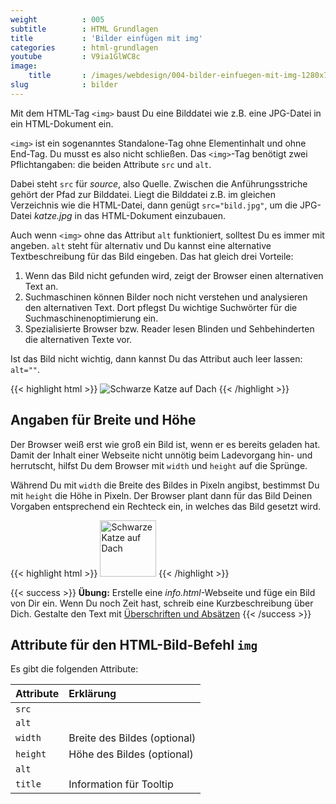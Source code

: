 ```yaml
---
weight          : 005
subtitle        : HTML Grundlagen
title           : 'Bilder einfügen mit img'
categories      : html-grundlagen
youtube         : V9ia1GlWC8c
image:
    title       : /images/webdesign/004-bilder-einfuegen-mit-img-1280x720.jpg
slug            : bilder
---
```

Mit dem HTML-Tag `<img>` baust Du eine Bilddatei wie z.B. eine JPG-Datei in ein HTML-Dokument ein.
<!-- readmore -->

`<img>` ist ein sogenanntes Standalone-Tag ohne Elementinhalt und ohne End-Tag. Du musst es also nicht schließen. Das `<img>`-Tag benötigt zwei Pflichtangaben: die beiden Attribute `src` und `alt`.

Dabei steht `src` für _source_, also Quelle. Zwischen die Anführungsstriche gehört der Pfad zur Bilddatei. Liegt die Bilddatei z.B. im gleichen Verzeichnis wie die HTML-Datei, dann genügt `src="bild.jpg"`, um die JPG-Datei _katze.jpg_ in das HTML-Dokument einzubauen.

Auch wenn `<img>` ohne das Attribut `alt` funktioniert, solltest Du es immer mit angeben. `alt` steht für alternativ und Du kannst eine alternative Textbeschreibung für das Bild eingeben. Das hat gleich drei Vorteile:

1. Wenn das Bild nicht gefunden wird, zeigt der Browser einen alternativen Text an.
2. Suchmaschinen können Bilder noch nicht verstehen und analysieren den alternativen Text. Dort pflegst Du wichtige Suchwörter für die Suchmaschinenoptimierung ein.
3. Spezialisierte Browser bzw. Reader lesen Blinden und Sehbehinderten die alternativen Texte vor.

Ist das Bild nicht wichtig, dann kannst Du das Attribut auch leer lassen: `alt=""`.

{{< highlight html >}}
<img src="katze.jpg" alt="Schwarze Katze auf Dach">
{{< /highlight >}}

## Angaben für Breite und Höhe

Der Browser weiß erst wie groß ein Bild ist, wenn er es bereits geladen hat. Damit der Inhalt einer Webseite nicht unnötig beim Ladevorgang hin- und herrutscht, hilfst Du dem Browser mit `width` und `height` auf die Sprünge.

Während Du mit `width` die Breite des Bildes in Pixeln angibst, bestimmst Du mit `height` die Höhe in Pixeln. Der Browser plant dann für das Bild Deinen Vorgaben entsprechend ein Rechteck ein, in welches das Bild gesetzt wird.

{{< highlight html >}}
<img src="katze.jpg" widht="160" height="90" alt="Schwarze Katze auf Dach">
{{< /highlight >}}


{{< success >}}
**Übung:** Erstelle eine *info.html*-Webseite und füge ein Bild von Dir ein. Wenn Du noch Zeit hast, schreib eine Kurzbeschreibung über Dich. Gestalte den Text mit <a href="http://webdesign.phlow.de/html-absaetze-ueberschriften-zeilenumbruch/">Überschriften und Absätzen</a>
{{< /success >}}

## Attribute für den HTML-Bild-Befehl `img`

Es gibt die folgenden Attribute:

|  Attribute   |  Erklärung |
|:-------------|:-----------|
| `src`           |      |
| `alt`           |      |
| `width`           | Breite des Bildes (optional)     |
| `height`           | Höhe des Bildes (optional)      |
| `alt`           |      |
| `title`           | Information für Tooltip     |
